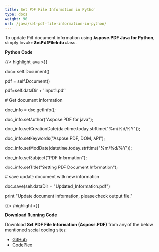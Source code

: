 ```yaml
---
title: Set PDF File Information in Python
type: docs
weight: 90
url: /java/set-pdf-file-information-in-python/
---
```


To update Pdf document information using **Aspose.PDF Java for Python**, simply invoke **SetPdfFileInfo** class.

**Python Code**

{{< highlight java >}}

 doc= self.Document()

pdf = self.Document()

pdf=self.dataDir + 'input1.pdf'

\# Get document information

doc_info = doc.getInfo();

doc_info.setAuthor("Aspose.PDF for java");

doc_info.setCreationDate(datetime.today.strftime("%m/%d/%Y"));

doc_info.setKeywords("Aspose.PDF, DOM, API");

doc_info.setModDate(datetime.today.strftime("%m/%d/%Y"));

doc_info.setSubject("PDF Information");

doc_info.setTitle("Setting PDF Document Information");

\# save update document with new information

doc.save(self.dataDir + "Updated_Information.pdf")

print "Update document information, please check output file."

{{< /highlight >}}

**Download Running Code**

Download **Set PDF File Information (Aspose.PDF)** from any of the below mentioned social coding sites:

- [GitHub](https://github.com/aspose-pdf/Aspose.PDF-for-Java/blob/master/Plugins/Aspose_Pdf_Java_for_Python/test/WorkingWithDocumentObject/SetPdfFileInfo/SetPdfFileInfo.py)
- [CodePlex](http://asposepdfjavapython.codeplex.com/SourceControl/latest#test/WorkingWithDocumentObject/SetPdfFileInfo/SetPdfFileInfo.py)
